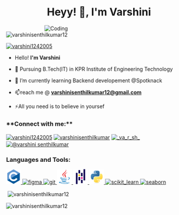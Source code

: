 <h1 align="center">Heyy! 👋, I'm Varshini</h1>
<img align="right" alt="Coding" width="400" src="https://i.pinimg.com/originals/e7/26/c7/e726c74ac081eed50feee1433d12c998.gif">

<p align="left"> <img src="https://komarev.com/ghpvc/?username=varshinisenthilkumar12&label=Profile%20views&color=0e75b6&style=flat" alt="varshinisenthilkumar12" /> </p>

<p align="left"> <a href="https://twitter.com/varshini1242005" target="blank"><img src="https://img.shields.io/twitter/follow/varshini1242005?logo=twitter&style=for-the-badge" alt="varshini1242005" /></a> </p>

- Hello! **I'm Varshini**

- 📖 Pursuing B.Tech(IT) in KPR Institute of Engineering Technology

- 🌱 I’m currently learning Backend developement @Spotknack

- 📫reach me @ **varshinisenthilkumar12@gmail.com**

- ⚡All you need is to believe in yoursef

<h3 align="left">**Connect with me:**</h3>
<p align="left">
<a href="https://twitter.com/varshini1242005" target="blank"><img align="center" src="https://raw.githubusercontent.com/rahuldkjain/github-profile-readme-generator/master/src/images/icons/Social/twitter.svg" alt="varshini1242005" height="30" width="40" /></a>
<a href="https://linkedin.com/in/varshinisenthilkumar" target="blank"><img align="center" src="https://raw.githubusercontent.com/rahuldkjain/github-profile-readme-generator/master/src/images/icons/Social/linked-in-alt.svg" alt="varshinisenthilkumar" height="30" width="40" /></a>
<a href="https://instagram.com/_va_r_sh_" target="blank"><img align="center" src="https://raw.githubusercontent.com/rahuldkjain/github-profile-readme-generator/master/src/images/icons/Social/instagram.svg" alt="_va_r_sh_" height="30" width="40" /></a>
<a href="https://medium.com/@varshini senthilkumar" target="blank"><img align="center" src="https://raw.githubusercontent.com/rahuldkjain/github-profile-readme-generator/master/src/images/icons/Social/medium.svg" alt="@varshini senthilkumar" height="30" width="40" /></a>
</p>

<h3 align="left">Languages and Tools:</h3>
<p align="left"> <a href="https://www.cprogramming.com/" target="_blank" rel="noreferrer"> <img src="https://raw.githubusercontent.com/devicons/devicon/master/icons/c/c-original.svg" alt="c" width="40" height="40"/> </a> <a href="https://www.figma.com/" target="_blank" rel="noreferrer"> <img src="https://www.vectorlogo.zone/logos/figma/figma-icon.svg" alt="figma" width="40" height="40"/> </a> <a href="https://git-scm.com/" target="_blank" rel="noreferrer"> <img src="https://www.vectorlogo.zone/logos/git-scm/git-scm-icon.svg" alt="git" width="40" height="40"/> </a> <a href="https://www.java.com" target="_blank" rel="noreferrer"> <img src="https://raw.githubusercontent.com/devicons/devicon/master/icons/java/java-original.svg" alt="java" width="40" height="40"/> </a> <a href="https://pandas.pydata.org/" target="_blank" rel="noreferrer"> <img src="https://raw.githubusercontent.com/devicons/devicon/2ae2a900d2f041da66e950e4d48052658d850630/icons/pandas/pandas-original.svg" alt="pandas" width="40" height="40"/> </a> <a href="https://www.python.org" target="_blank" rel="noreferrer"> <img src="https://raw.githubusercontent.com/devicons/devicon/master/icons/python/python-original.svg" alt="python" width="40" height="40"/> </a> <a href="https://scikit-learn.org/" target="_blank" rel="noreferrer"> <img src="https://upload.wikimedia.org/wikipedia/commons/0/05/Scikit_learn_logo_small.svg" alt="scikit_learn" width="40" height="40"/> </a> <a href="https://seaborn.pydata.org/" target="_blank" rel="noreferrer"> <img src="https://seaborn.pydata.org/_images/logo-mark-lightbg.svg" alt="seaborn" width="40" height="40"/> </a> </p>

<p>&nbsp;<img align="center" src="https://github-readme-stats.vercel.app/api?username=varshinisenthilkumar12&show_icons=true&locale=en" alt="varshinisenthilkumar12" /></p>

<p><img align="center" src="https://github-readme-streak-stats.herokuapp.com/?user=varshinisenthilkumar12&" alt="varshinisenthilkumar12" /></p>
